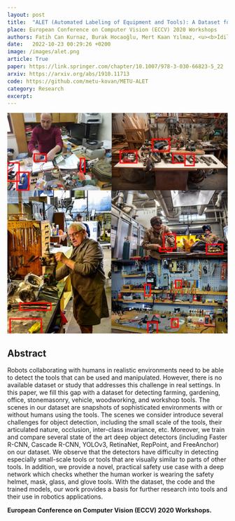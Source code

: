 ```yaml
---
layout: post
title:  "ALET (Automated Labeling of Equipment and Tools): A Dataset for Tool Detection and Human Worker Safety Detection"
place: European Conference on Computer Vision (ECCV) 2020 Workshops
authors: Fatih Can Kurnaz, Burak Hocaoğlu, Mert Kaan Yılmaz, <u><b>İdil Sülo</b></u> & Sinan Kalkan 
date:   2022-10-23 00:29:26 +0200
image: /images/alet.png
article: True
paper: https://link.springer.com/chapter/10.1007/978-3-030-66823-5_22
arxiv: https://arxiv.org/abs/1910.11713
code: https://github.com/metu-kovan/METU-ALET
category: Research
excerpt: 
---
```


![](/images/alet.png)


## Abstract

Robots collaborating with humans in realistic environments need to be able to detect the tools that can be used and manipulated. However, there is no available dataset or study that addresses this challenge in real settings. In this paper, we fill this gap with a dataset for detecting farming, gardening, office, stonemasonry, vehicle, woodworking, and workshop tools. The scenes in our dataset are snapshots of sophisticated environments with or without humans using the tools. The scenes we consider introduce several challenges for object detection, including the small scale of the tools, their articulated nature, occlusion, inter-class invariance, etc. Moreover, we train and compare several state of the art deep object detectors (including Faster R-CNN, Cascade R-CNN, YOLOv3, RetinaNet, RepPoint, and FreeAnchor) on our dataset. We observe that the detectors have difficulty in detecting especially small-scale tools or tools that are visually similar to parts of other tools. In addition, we provide a novel, practical safety use case with a deep network which checks whether the human worker is wearing the safety helmet, mask, glass, and glove tools. With the dataset, the code and the trained models, our work provides a basis for further research into tools and their use in robotics applications.

**European Conference on Computer Vision (ECCV) 2020 Workshops.**